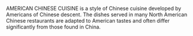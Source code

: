 AMERICAN CHINESE CUISINE is a style of Chinese cuisine developed by Americans of Chinese descent. The dishes served in many North American Chinese restaurants are adapted to American tastes and often differ significantly from those found in China.

